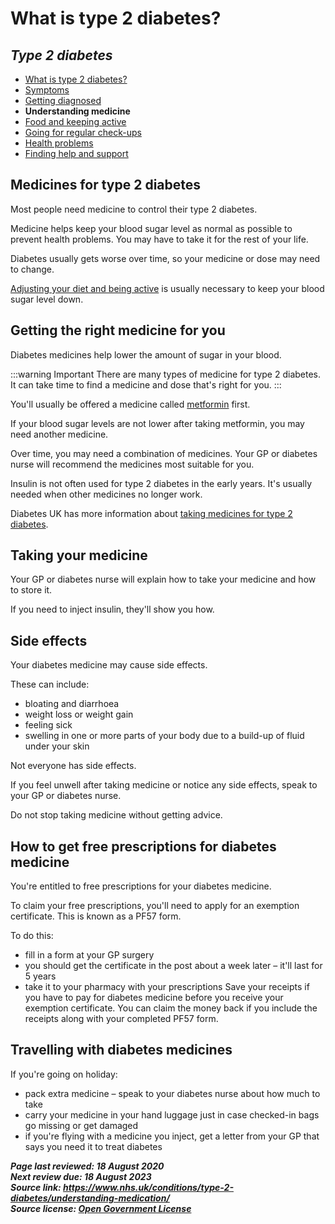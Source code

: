 <!-- type-2-diabetes -->

# **What is type 2 diabetes?**

## *Type 2 diabetes*

- [What is type 2 diabetes?](type-2-diabetes.md)
- [Symptoms](type-2-diabetes-symptoms.md)
- [Getting diagnosed](type-2-diabetes-getting-diagnosed.md)
- **Understanding medicine**
- [Food and keeping active](type-2-diabetes-food-and-keeping-active.md)
- [Going for regular check-ups](type-2-diabetes-going-regular-check-ups.md)
- [Health problems](type-2-diabetes-health-problems.md)
- [Finding help and support](type-2-diabetes-finding-help-and-support.md)



## Medicines for type 2 diabetes

Most people need medicine to control their type 2 diabetes.

Medicine helps keep your blood sugar level as normal as possible to prevent health problems. You may have to take it for the rest of your life.

Diabetes usually gets worse over time, so your medicine or dose may need to change.

[Adjusting your diet and being active](type-2-diabetes-food-and-keeping-active.md) is usually necessary to keep your blood sugar level down.



## Getting the right medicine for you

Diabetes medicines help lower the amount of sugar in your blood.

:::warning Important
There are many types of medicine for type 2 diabetes. It can take time to find a medicine and dose that's right for you.
:::

You'll usually be offered a medicine called [metformin](https://www.nhs.uk/medicines/metformin/) first.

If your blood sugar levels are not lower after taking metformin, you may need another medicine.

Over time, you may need a combination of medicines. Your GP or diabetes nurse will recommend the medicines most suitable for you.

Insulin is not often used for type 2 diabetes in the early years. It's usually needed when other medicines no longer work.

Diabetes UK has more information about [taking medicines for type 2 diabetes](https://www.diabetes.org.uk/Guide-to-diabetes/What-is-diabetes/Diabetes-treatments/).

## Taking your medicine

Your GP or diabetes nurse will explain how to take your medicine and how to store it.

If you need to inject insulin, they'll show you how.

## Side effects

Your diabetes medicine may cause side effects.

These can include:

- bloating and diarrhoea
- weight loss or weight gain
- feeling sick
- swelling in one or more parts of your body due to a build-up of fluid under your skin

Not everyone has side effects.

If you feel unwell after taking medicine or notice any side effects, speak to your GP or diabetes nurse.

Do not stop taking medicine without getting advice.



## How to get free prescriptions for diabetes medicine
You're entitled to free prescriptions for your diabetes medicine.

To claim your free prescriptions, you'll need to apply for an exemption certificate. This is known as a PF57 form.

To do this:

- fill in a form at your GP surgery
- you should get the certificate in the post about a week later – it'll last for 5 years
- take it to your pharmacy with your prescriptions
Save your receipts if you have to pay for diabetes medicine before you receive your exemption certificate. You can claim the money back if you include the receipts along with your completed PF57 form.



## Travelling with diabetes medicines

If you're going on holiday:

- pack extra medicine – speak to your diabetes nurse about how much to take
- carry your medicine in your hand luggage just in case checked-in bags go missing or get damaged
- if you're flying with a medicine you inject, get a letter from your GP that says you need it to treat diabetes

***Page last reviewed: 18 August 2020  
Next review due: 18 August 2023  
Source link: <https://www.nhs.uk/conditions/type-2-diabetes/understanding-medication/>  
Source license: [Open Government License](http://www.nationalarchives.gov.uk/doc/open-government-licence/version/3/)***
